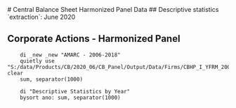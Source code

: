 <meta charset="utf-8"/>
# Central Balance Sheet Harmonized Panel Data
## Descriptive statistics
`extraction`: June 2020

## **Corporate Actions - Harmonized Panel**

```
    di _new _new "AMARC - 2006-2018"
    quietly use "S:/data/Products/CB/2020_06/CB_Panel/Output/Data/Firms/CBHP_I_YFRM_20062018_JUN20_AMARC_V01.dta", clear
    sum, separator(1000)

    di "Descriptive Statistics by Year"
    bysort ano: sum, separator(1000)
```







